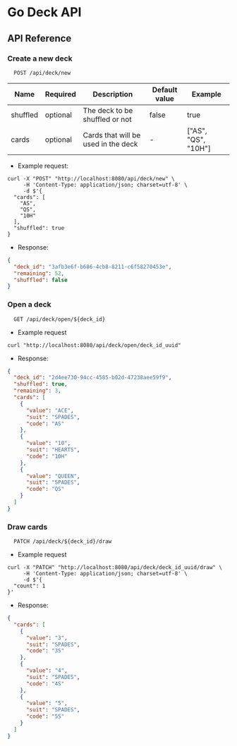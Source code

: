 # Go Deck API

## API Reference

### Create a new deck

```http
  POST /api/deck/new
```

| Name     | Required | Description                         | Default value | Example             |
| -------- | -------- | ----------------------------------- | ------------- | ------------------- |
| shuffled | optional | The deck to be shuffled or not      | false         | true                |
| cards    | optional | Cards that will be used in the deck | -             | ["AS", "QS", "10H"] |

- Example request:
```curl
curl -X "POST" "http://localhost:8080/api/deck/new" \
     -H 'Content-Type: application/json; charset=utf-8' \
     -d $'{
  "cards": [
    "AS",
    "QS",
    "10H"
  ],
  "shuffled": true
}
```

- Response:
```json
{
  "deck_id": "3afb3e6f-b686-4cb8-8211-c6f58270453e",
  "remaining": 52,
  "shuffled": false
}
```

### Open a deck

```http
  GET /api/deck/open/${deck_id}
```

- Example request
```curl
curl "http://localhost:8080/api/deck/open/deck_id_uuid"
```

- Response:
```json
{
  "deck_id": "2d4ee730-94cc-4585-b02d-47238aee59f9",
  "shuffled": true,
  "remaining": 3,
  "cards": [
    {
      "value": "ACE",
      "suit": "SPADES",
      "code": "AS"
    },
    {
      "value": "10",
      "suit": "HEARTS",
      "code": "10H"
    },
    {
      "value": "QUEEN",
      "suit": "SPADES",
      "code": "QS"
    }
  ]
}
```

### Draw cards

```http
  PATCH /api/deck/${deck_id}/draw
```

- Example request
```curl
curl -X "PATCH" "http://localhost:8080/api/deck/deck_id_uuid/draw" \
     -H 'Content-Type: application/json; charset=utf-8' \
     -d $'{
  "count": 1
}'
```

- Response:
```json
{
  "cards": [
    {
      "value": "3",
      "suit": "SPADES",
      "code": "3S"
    },
    {
      "value": "4",
      "suit": "SPADES",
      "code": "4S"
    },
    {
      "value": "5",
      "suit": "SPADES",
      "code": "5S"
    }
  ]
}
```
